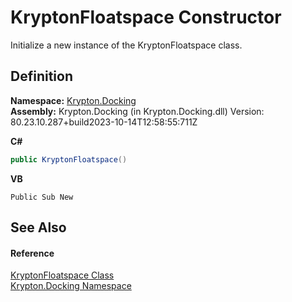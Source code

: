 # KryptonFloatspace Constructor


Initialize a new instance of the KryptonFloatspace class.



## Definition
**Namespace:** <a href="98399376-cf41-9454-4b4d-4fab2ca20bc7.md">Krypton.Docking</a>  
**Assembly:** Krypton.Docking (in Krypton.Docking.dll) Version: 80.23.10.287+build2023-10-14T12:58:55:711Z

**C#**
``` C#
public KryptonFloatspace()
```
**VB**
``` VB
Public Sub New
```



## See Also


#### Reference
<a href="0abd97f1-16de-eca8-ba36-5ceaf97e49ba.md">KryptonFloatspace Class</a>  
<a href="98399376-cf41-9454-4b4d-4fab2ca20bc7.md">Krypton.Docking Namespace</a>  
